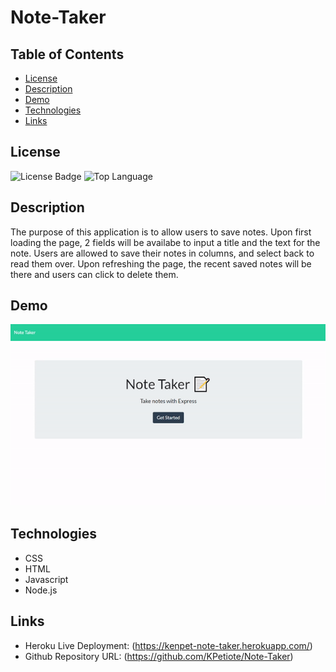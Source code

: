 # Note-Taker
## Table of Contents
  * [License](#license)
  * [Description](#description)
  * [Demo](#demo)
  * [Technologies](#technologies)
  * [Links](#links)


## License
![License Badge](https://img.shields.io/github/license/kpetiote/note-taker)
![Top Language](https://img.shields.io/github/languages/top/kpetiote/note-taker)

## Description
The purpose of this application is to allow users to save notes.
Upon first loading the page, 2 fields will be availabe to input a title and the text for the note.
Users are allowed to save their notes in columns, and select back to read them over.
Upon refreshing the page, the recent saved notes will be there and users can click to delete them.

## Demo
![Alt text](./public/assets/images/note-taker-website.gif "Note-Taker")
 
## Technologies
- CSS
- HTML
- Javascript
- Node.js

## Links
* Heroku Live Deployment: (https://kenpet-note-taker.herokuapp.com/)
* Github Repository URL: (https://github.com/KPetiote/Note-Taker)